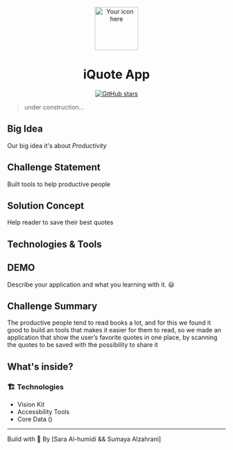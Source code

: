 <p align="center">
  <img alt="Your icon here" src="./src/assets/icon.png" width="100"/>
</p>
<h1 align="center">
  iQuote App
</h1>

<!-- Badges -->
<p align="center">
  <!-- if your  -->
 
  <!-- Social -->  
  <a href="https://github.com/<your-login>/<repository>/stargazers">
    <img alt="GitHub stars" src="https://img.shields.io/github/stars/<your-login>/<repository>?style=social">
  </a>

  <!-- more badges here -> https://gist.github.com/tterb/982ae14a9307b80117dbf49f624ce0e8 -->
</p>

<!-- summary -->


> under construction...

##  Big Idea
Our big idea it's about  *Productivity*

## Challenge Statement
Built tools to help productive people

## Solution Concept
Help reader to save their best quotes

## Technologies & Tools

 

## DEMO
Describe your application and what you learning with it. 😃

## Challenge Summary
The productive people tend to read books a lot, and for this we found it good to build an tools that makes it easier for them to read, so we made an application that show the user’s favorite quotes in one place, by scanning the quotes to be saved with the possibility to share it  

## What's inside?

### :building_construction: Technologies
- Vision Kit
 - Accessbility Tools 
 - Core Data (<link>)
  
 

---

Build with 💙 By [Sara Al-humidi && Sumaya Alzahrani]

 
